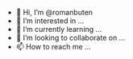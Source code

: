 - 👋 Hi, I’m @romanbuten
- 👀 I’m interested in ...
- 🌱 I’m currently learning ...
- 💞️ I’m looking to collaborate on ...
- 📫 How to reach me ...

<!---
romanbuten/romanbuten is a ✨ special ✨ repository because its `README.md` (this file) appears on your GitHub profile.
You can click the Preview link to take a look at your changes.
--->
